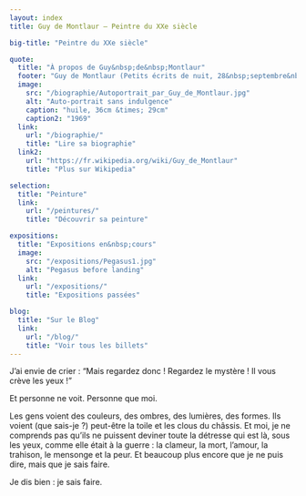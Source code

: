 ```yaml
---
layout: index
title: Guy de Montlaur — Peintre du XXe siècle

big-title: "Peintre du XXe siècle"

quote:
  title: "À propos de Guy&nbsp;de&nbsp;Montlaur"
  footer: "Guy de Montlaur (Petits écrits de nuit, 28&nbsp;septembre&nbsp;1961)"
  image:
    src: "/biographie/Autoportrait_par_Guy_de_Montlaur.jpg"
    alt: "Auto-portrait sans indulgence"
    caption: "huile, 36cm &times; 29cm"
    caption2: "1969"
  link:
    url: "/biographie/"
    title: "Lire sa biographie"
  link2:
    url: "https://fr.wikipedia.org/wiki/Guy_de_Montlaur"
    title: "Plus sur Wikipedia"

selection:
  title: "Peinture"
  link:
    url: "/peintures/"
    title: "Découvrir sa peinture"

expositions:
  title: "Expositions en&nbsp;cours"
  image:
    src: "/expositions/Pegasus1.jpg"
    alt: "Pegasus before landing"
  link:
    url: "/expositions/"
    title: "Expositions passées"

blog:
  title: "Sur le Blog"
  link:
    url: "/blog/"
    title: "Voir tous les billets"
---
```

J’ai envie de crier&nbsp;:
“Mais regardez donc&nbsp;! Regardez le mystère&nbsp;! Il vous crève les yeux&nbsp;!”

Et personne ne voit. Personne que moi.

Les gens voient des couleurs, des ombres, des lumières, des formes.
Ils voient (que sais-je&nbsp;?) peut-être la toile et les clous du châssis.
Et moi, je ne comprends pas qu’ils ne puissent deviner toute la détresse qui est là, sous les yeux, comme elle était à la guerre&nbsp;: la clameur, la mort, l’amour, la trahison, le mensonge et la peur.
Et beaucoup plus encore que je ne puis dire, mais que je sais faire.

Je dis bien&nbsp;: je sais faire.
